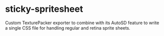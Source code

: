 sticky-spritesheet
==================

Custom TexturePacker exporter to combine with its AutoSD feature to write a single CSS file for handling regular and retina sprite sheets.
